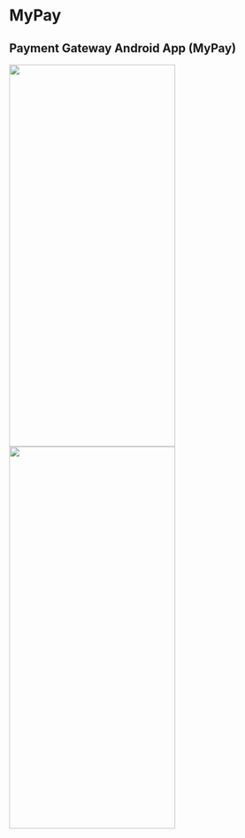 # MyPay
## Payment Gateway Android App (MyPay)

<img src="https://user-images.githubusercontent.com/99707039/173752168-65eea704-b309-491e-a7b6-16fa6da81435.jpg" width="300" height="690">

<img src="https://user-images.githubusercontent.com/99707039/173752196-c33be1b2-1938-48e0-92f7-7e0165499da9.jpg" width="300" height="690">



